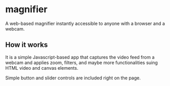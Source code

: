 # magnifier
A web-based magnifier instantly accessible to anyone with a browser and a webcam.

## How it works
It is a simple Javascript-based app that captures the video feed from a webcam and applies zoom, filters, and maybe more functionalities suing HTML video and canvas elements.

Simple button and slider controls are included right on the page.
